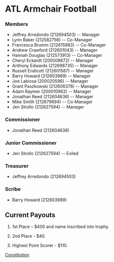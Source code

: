 # ATL Armchair Football


### Members

 - Jeffrey Arredondo (212694503) --  Manager
 - Lynn Baker (212582756) --  Co-Manager
 - Francesca Brumm (212615983) --  Co-Manager
 - Andrew Crawford (212601043) --  Manager
 - Hannah Douglas (212573913) --  Co-Manager
 - Cheryl Eckardt (200008672) --  Manager
 - Anthony Edwards (212698735) --  Manager
 - Russell Endicott (212601587) --  Manager
 - Barry Howard (212603989) --  Manager
 - Joe Labiosa (200020596) --  Manager
 - Grant Paszkowski (212606376) --  Manager
 - Adam Raymer (200010962) --  Manager
 - Jonathan Reed (212604636) --  Manager
 - Mike Smith (212679694) --  Co-Manager
 - Jen Strollo (212627594) --  Manager

### Commissioner

 - Jonathan Reed (212604636)

### Junior Commissioner

 - Jen Strollo (212627594) -- Exiled

### Treasurer

 - Jeffrey Arredondo (212694503)

### Scribe

 - Barry Howard (212603989)


## Current Payouts

1.	1st Place – $400 and name inscribed into trophy.

2.	2nd Place - $40.

3.	Highest Point Scorer - $110.

[Constitution](https://github.build.ge.com/CloudPod/armchair-football/blob/master/Documents/constitution.md)
